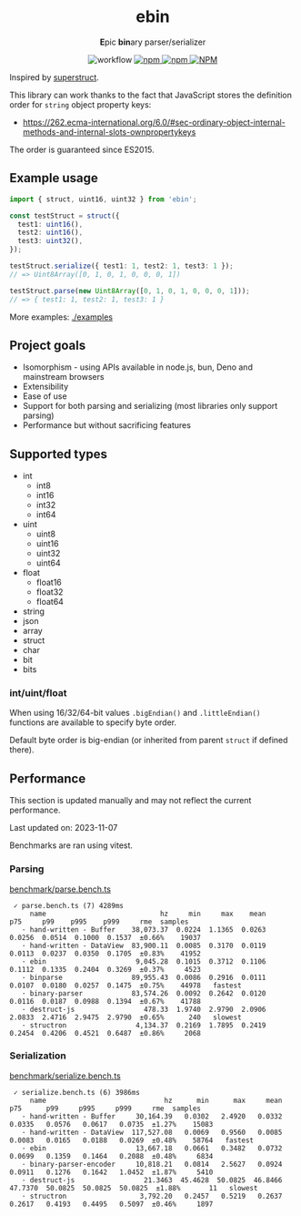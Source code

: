 <h1 align="center">ebin</h1>

<p align="center">
<b>E</b>pic <b>bin</b>ary parser/serializer
</p>

<p align="center">
<img alt="workflow" src="https://img.shields.io/github/actions/workflow/status/mat-sz/ebin/node.js.yml?branch=main">
<a href="https://npmjs.com/package/ebin">
<img alt="npm" src="https://img.shields.io/npm/v/ebin">
<img alt="npm" src="https://img.shields.io/npm/dw/ebin">
<img alt="NPM" src="https://img.shields.io/npm/l/ebin">
</a>
</p>

Inspired by [superstruct](https://github.com/ianstormtaylor/superstruct).

This library can work thanks to the fact that JavaScript stores the definition order for `string` object property keys:

- https://262.ecma-international.org/6.0/#sec-ordinary-object-internal-methods-and-internal-slots-ownpropertykeys

The order is guaranteed since ES2015.

## Example usage

```ts
import { struct, uint16, uint32 } from 'ebin';

const testStruct = struct({
  test1: uint16(),
  test2: uint16(),
  test3: uint32(),
});

testStruct.serialize({ test1: 1, test2: 1, test3: 1 });
// => Uint8Array([0, 1, 0, 1, 0, 0, 0, 1])

testStruct.parse(new Uint8Array([0, 1, 0, 1, 0, 0, 0, 1]));
// => { test1: 1, test2: 1, test3: 1 }
```

More examples: [./examples](./examples)

## Project goals

- Isomorphism - using APIs available in node.js, bun, Deno and mainstream browsers
- Extensibility
- Ease of use
- Support for both parsing and serializing (most libraries only support parsing)
- Performance but without sacrificing features

## Supported types

- int
  - int8
  - int16
  - int32
  - int64
- uint
  - uint8
  - uint16
  - uint32
  - uint64
- float
  - float16
  - float32
  - float64
- string
- json
- array
- struct
- char
- bit
- bits

### int/uint/float

When using 16/32/64-bit values `.bigEndian()` and `.littleEndian()` functions are available to specify byte order.

Default byte order is big-endian (or inherited from parent `struct` if defined there).

## Performance

This section is updated manually and may not reflect the current performance.

Last updated on: 2023-11-07

Benchmarks are ran using vitest.

### Parsing

[benchmark/parse.bench.ts](./benchmark/parse.bench.ts)

```
 ✓ parse.bench.ts (7) 4289ms
     name                            hz     min     max    mean     p75     p99    p995    p999     rme  samples
   · hand-written - Buffer    38,073.37  0.0224  1.1365  0.0263  0.0256  0.0514  0.1000  0.1537  ±0.66%    19037
   · hand-written - DataView  83,900.11  0.0085  0.3170  0.0119  0.0113  0.0237  0.0350  0.1705  ±0.83%    41952
   · ebin                      9,045.28  0.1015  0.3712  0.1106  0.1112  0.1335  0.2404  0.3269  ±0.37%     4523
   · binparse                 89,955.43  0.0086  0.2916  0.0111  0.0107  0.0180  0.0257  0.1475  ±0.75%    44978   fastest
   · binary-parser            83,574.26  0.0092  0.2642  0.0120  0.0116  0.0187  0.0988  0.1394  ±0.67%    41788
   · destruct-js                 478.33  1.9740  2.9790  2.0906  2.0833  2.4716  2.9475  2.9790  ±0.65%      240   slowest
   · structron                 4,134.37  0.2169  1.7895  0.2419  0.2454  0.4206  0.4521  0.6487  ±0.86%     2068
```

### Serialization

[benchmark/serialize.bench.ts](./benchmark/serialize.bench.ts)

```
 ✓ serialize.bench.ts (6) 3986ms
     name                             hz      min      max     mean      p75      p99     p995     p999     rme  samples
   · hand-written - Buffer     30,164.39   0.0302   2.4920   0.0332   0.0335   0.0576   0.0617   0.0735  ±1.27%    15083
   · hand-written - DataView  117,527.08   0.0069   0.9560   0.0085   0.0083   0.0165   0.0188   0.0269  ±0.48%    58764   fastest
   · ebin                      13,667.18   0.0661   0.3482   0.0732   0.0699   0.1359   0.1464   0.2088  ±0.48%     6834
   · binary-parser-encoder     10,818.21   0.0814   2.5627   0.0924   0.0911   0.1276   0.1642   1.0452  ±1.87%     5410
   · destruct-js                 21.3463  45.4628  50.0825  46.8466  47.7370  50.0825  50.0825  50.0825  ±1.88%       11   slowest
   · structron                  3,792.20   0.2457   0.5219   0.2637   0.2617   0.4193   0.4495   0.5097  ±0.46%     1897
```

